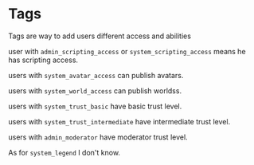 # Tags 

Tags are way to add users different access and abilities

user with `admin_scripting_access` or `system_scripting_access` means he has scripting access.

users with `system_avatar_access` can publish avatars.

users with `system_world_access` can publish worldss.

users with `system_trust_basic` have basic trust level.

users with `system_trust_intermediate` have intermediate trust level.

users with `admin_moderator` have moderator trust level.

As for `system_legend` I don't know. 